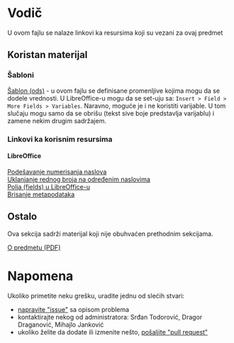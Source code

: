 # Vodič
U ovom fajlu se nalaze linkovi ka resursima koji su vezani za ovaj predmet

## Koristan materijal

### Šabloni
[Šablon (ods)][ods] - u ovom fajlu se definisane promenljive kojima mogu da se dodele vrednosti.
U LibreOffice-u mogu da se set-uju sa: `Insert > Field > More Fields > Variables`. Naravno, moguće je
i ne koristiti varijable. U tom slučaju mogu samo da se obrišu (tekst sive boje predstavlja varijablu)
i zamene nekim drugim sadržajem.

### Linkovi ka korisnim resursima

#### LibreOffice

[Podešavanje numerisanja naslova](https://ask.libreoffice.org/t/how-do-you-do-header-style-numbering/45655/2)  
[Uklanjanje rednog broja na određenim naslovima](https://ask.libreoffice.org/t/how-do-you-do-header-style-numbering/45655/2)  
[Polja (fields) u LibreOffice-u](https://help.libreoffice.org/latest/lo/text/swriter/01/04090005.html)  
[Brisanje metapodataka](https://superuser.com/questions/1195338/what-metadata-does-a-libreoffice-file-contain-and-how-to-remove-it#1195750)  

## Ostalo
Ova sekcija sadrži materijal koji nije obuhvaćen prethodnim sekcijama.

[O predmetu (PDF)][o predmetu]  

# Napomena
Ukoliko primetite neku grešku, uradite jednu od slećih stvari:
* [napravite "issue"][new issue] sa opisom problema
* kontaktirajte nekog od administratora: Srđan Todorović, Dragor Draganović, Mihajlo Janković  
* ukoliko želite da dodate ili izmenite nešto, [pošaljite "pull request"][pull request]



[//]: # (---------------------------------------------------------)

[//]: # (-------------U ovom delu se nalaze reference-------------)

[//]: # (---------------------------------------------------------)



[ods]: ./шаблон-завршни_рад.odt

[ostalo]: ./Ostalo

[o predmetu]: https://imi.pmf.kg.ac.rs/knjiga_predmeta/inf_os/zavrsni_rad.pdf

[new issue]: https://github.com/studnetwork/PMFKG/issues/new
[pull request]: https://github.com/studnetwork/PMFKG/compare

